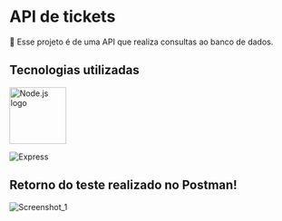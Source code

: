 # API de tickets

:rocket: Esse projeto é de uma API que realiza consultas ao banco de dados.

## Tecnologias utilizadas
 

<img src="https://nodejs.org/static/images/logos/nodejs-new-pantone-white.svg" alt="Node.js logo" width="100"/>

![Express](https://img.shields.io/badge/Express-blue.svg?logo=express&style=flat)


## Retorno do teste realizado no Postman!

![Screenshot_1](https://user-images.githubusercontent.com/112894988/236849399-08d5faee-74b5-4af6-8555-f49a1738bb97.png)

